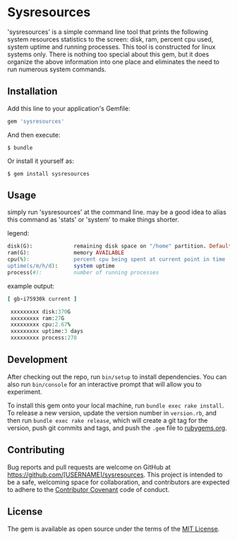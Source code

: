 # Sysresources

'sysresources' is a simple command line tool that prints the following system resources statistics to the screen: disk, ram, percent cpu used, system uptime and running processes.  This tool is constructed for linux systems only. There is nothing too special about this gem, but it does organize the above information into one place and eliminates the need to run numerous system commands.    
## Installation

Add this line to your application's Gemfile:

```ruby
gem 'sysresources'
```

And then execute:

    $ bundle

Or install it yourself as:

    $ gem install sysresources

## Usage

simply run 'sysresources' at the command line. may be a good idea to alias this command as 'stats' or 'system' to make things shorter.      
    
legend: 
```ruby
disk(G):             remaining disk space on "/home" partition. Defaults to reading "/" if "/home" not found.
ram(G):              memory AVAILABLE    
cpu(%):              percent cpu being spent at current point in time     
uptime(s/m/h/d):     system uptime    
process(#):          number of running processes    
```
example output:
```ruby
[ gb-i75930k current ]

 xxxxxxxxx disk:370G
 xxxxxxxxx ram:27G
 xxxxxxxxx cpu:2.67%
 xxxxxxxxx uptime:3 days
 xxxxxxxxx process:278
```

## Development

After checking out the repo, run `bin/setup` to install dependencies. You can also run `bin/console` for an interactive prompt that will allow you to experiment.

To install this gem onto your local machine, run `bundle exec rake install`. To release a new version, update the version number in `version.rb`, and then run `bundle exec rake release`, which will create a git tag for the version, push git commits and tags, and push the `.gem` file to [rubygems.org](https://rubygems.org).

## Contributing

Bug reports and pull requests are welcome on GitHub at https://github.com/[USERNAME]/sysresources. This project is intended to be a safe, welcoming space for collaboration, and contributors are expected to adhere to the [Contributor Covenant](http://contributor-covenant.org) code of conduct.


## License

The gem is available as open source under the terms of the [MIT License](http://opensource.org/licenses/MIT).


